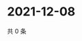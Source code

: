 # 2021-12-08

共 0 条

<!-- BEGIN WEIBO -->
<!-- 最后更新时间 Wed Dec 08 2021 19:10:11 GMT+0800 (China Standard Time) -->

<!-- END WEIBO -->
